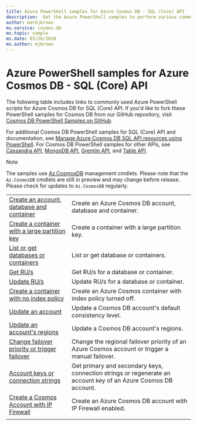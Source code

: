 ```yaml
---
title: Azure PowerShell samples for Azure Cosmos DB - SQL (Core) API
description:  Get the Azure PowerShell samples to perform various common tasks in Azure Cosmos DB SQL API accounts
author: markjbrown
ms.service: cosmos-db
ms.topic: sample
ms.date: 03/26/2020
ms.author: mjbrown
---
```


# Azure PowerShell samples for Azure Cosmos DB - SQL (Core) API

The following table includes links to commonly used Azure PowerShell scripts for Azure Cosmos DB for SQL (Core) API. If you'd like to fork these PowerShell samples for Cosmos DB from our GitHub repository, visit [Cosmos DB PowerShell Samples on GitHub](https://github.com/Azure/azure-docs-powershell-samples/tree/master/cosmosdb).

For additional Cosmos DB PowerShell samples for SQL (Core) API and documentation, see [Manage Azure Cosmos DB SQL API resources using PowerShell](manage-with-powershell.md). For Cosmos DB PowerShell samples for other APIs, see [Cassandra API](powershell-samples-cassandra.md), [MongoDB API](powershell-samples-mongodb.md), [Gremlin API](powershell-samples-gremlin.md), and [Table API](powershell-samples-table.md).

> [!NOTE]
> The samples use [Az.CosmosDB](https://docs.microsoft.com/powershell/module/az.cosmosdb) management cmdlets. Please note that the `Az.CosmosDB` cmdlets are still in preview and may change before release. Please check for updates to `Az.CosmosDB` regularly.

| | |
|---|---|
|[Create an account, database and container](scripts/powershell/sql/ps-sql-create.md?toc=%2fpowershell%2fmodule%2ftoc.json)| Create an Azure Cosmos DB account, database and container. |
|[Create a container with a large partition key](scripts/powershell/sql/ps-sql-container-create-large-partition-key.md?toc=%2fpowershell%2fmodule%2ftoc.json)| Create a container with a large partition key. |
|[List or get databases or containers](scripts/powershell/sql/ps-sql-list-get.md?toc=%2fpowershell%2fmodule%2ftoc.json)| List or get database or containers. |
|[Get RU/s](scripts/powershell/sql/ps-sql-ru-get.md?toc=%2fpowershell%2fmodule%2ftoc.json)| Get RU/s for a database or container. |
|[Update RU/s](scripts/powershell/sql/ps-sql-ru-update.md?toc=%2fpowershell%2fmodule%2ftoc.json)| Update RU/s for a database or container. |
|[Create a container with no index policy](scripts/powershell/sql/ps-sql-container-create-index-none.md?toc=%2fpowershell%2fmodule%2ftoc.json) | Create an Azure Cosmos container with index policy turned off.|
|[Update an account](scripts/powershell/common/ps-account-update.md?toc=%2fpowershell%2fmodule%2ftoc.json)| Update a Cosmos DB account's default consistency level. |
|[Update an account's regions](scripts/powershell/common/ps-account-update-region.md?toc=%2fpowershell%2fmodule%2ftoc.json)| Update a Cosmos DB account's regions. |
|[Change failover priority or trigger failover](scripts/powershell/common/ps-account-failover-priority-update.md?toc=%2fpowershell%2fmodule%2ftoc.json)| Change the regional failover priority of an Azure Cosmos account or trigger a manual failover. |
|[Account keys or connection strings](scripts/powershell/common/ps-account-keys-connection-strings.md?toc=%2fpowershell%2fmodule%2ftoc.json)| Get primary and secondary keys, connection strings or regenerate an account key of an Azure Cosmos DB account. |
|[Create a Cosmos Account with IP Firewall](scripts/powershell/common/ps-account-firewall-create.md?toc=%2fpowershell%2fmodule%2ftoc.json)| Create an Azure Cosmos DB account with IP Firewall enabled. |
|||
